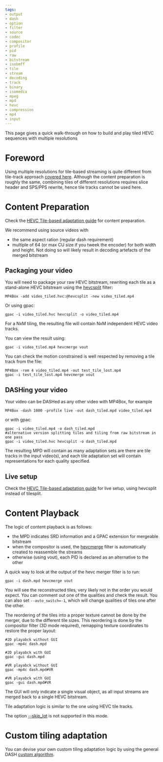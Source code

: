 ```yaml
---
tags:
- output
- dash
- option
- filter
- source
- codec
- compositor
- profile
- pid
- raw
- bitstream
- isobmff
- tile
- stream
- decoding
- track
- binary
- isomedia
- mpeg
- mpd
- hevc
- compression
- mp4
- input
---
```




This page gives a quick walk-through on how to build and play tiled HEVC sequences with multiple resolutions

# Foreword

Using multiple resolutions for tile-based streaming is quite different from tile-track approach [covered here](HEVC-Tile-multi-resolution-adaptation-guide).
Although the content preparation is roughly the same, combining tiles of different resolutions requires slice header and SPS/PPS rewrite, hence tile tracks cannot be used here.


# Content Preparation

Check the [HEVC Tile-based adaptation guide](HEVC-Tile-multi-resolution-adaptation-guide) for content preparation.

We recommend using source videos with 
- the same aspect ration (regular dash requirement)
- multiple of 64 (or max CU size if you tweek the encoder) for both width and height. Not doing so will likely result in decoding artefacts of the merged bitstream

## Packaging your video

You will need to package your raw HEVC bitstream, rewriting each tile as a stand-alone HEVC bitstream using the [hevcsplit](hevcsplit) filter:


```
MP4Box -add video_tiled.hvc:@hevcsplit -new video_tiled.mp4
```
Or using gpac:
```
gpac -i video_tiled.hvc hevcsplit -o video_tiled.mp4
```

For a NxM tiling, the resulting file will contain NxM independent HEVC video tracks.

You can view the result using:
```
gpac -i video_tiled.mp4 hevcmerge vout
```


You can check the motion constrained is well respected by removing a tile track from the file:

```
MP4Box -rem 4 video_tiled.mp4 -out test_tile_lost.mp4
gpac -i test_tile_lost.mp4 hevcmerge vout
```

## DASHing your video

Your video can be DASHed as any other video with MP4Box, for example

```
MP4Box -dash 1000 -profile live -out dash_tiled.mpd video_tiled.mp4
```

or with gpac:
```
gpac -i video_tiled.mp4 -o dash_tiled.mpd
#alternative version splitting tiles and tiling from raw bitstream in one pass
gpac -i video_tiled.hvc hevcsplit -o dash_tiled.mpd
```

The resulting MPD will contain as many adaptation sets are there are tile tracks in the input video(s), and each tile adaptation set will contain representations for each quality specified. 

## Live setup

Check the [HEVC Tile-based adaptation guide](HEVC-Tile-multi-resolution-adaptation-guide) for live setup, using hevcsplit instead of tilesplit.


# Content Playback

The logic of content playback is as follows:

- the MPD indicates SRD information and a GPAC extension for mergeable bitstream
- when the compositor is used, the [hevcmerge](hevcmerge) filter is automatically created to reassemble the streams
- otherwise (using vout), each PID is declared as an alternative to the other

A quick way to look at the output of the hevc merger filter is to run:
```
gpac -i dash.mpd hevcmerge vout
```

You will see the reconstructed tiles, very likely not in the order you would expect. You can comment out one of the qualities and check the result.
You can also set `--auto_switch=-1`, which will change qualities of tiles one after the other.

The reordering of the tiles into a proper texture cannot be done by the merger, due to the different tile sizes.
This reordering is done by the compositor filter (3D mode required), remapping texture coordinates to restore the proper layout:

```
#2D playabck without GUI
gpac -mp4c dash.mpd  

#2D playabck with GUI
gpac -gui dash.mpd

#VR playabck without GUI
gpac -mp4c dash.mpd#VR  

#VR playabck with GUI
gpac -gui dash.mpd#VR
```

The GUI will only indicate a single visual object, as all input streams are merged back to a single HEVC bitstream.

Tile adaptation logic is similar to the one using HEVC tile tracks.

The option [--skip_lqt](dashin#skip_lqt) is not supported in this mode.



# Custom tiling adaptation

You can devise your own custom tiling adaptation logic by using the general DASH [custom algorithm](jsdash).
 
